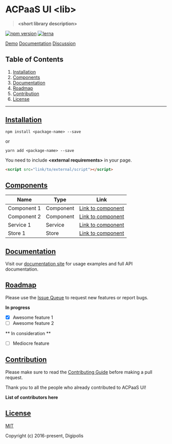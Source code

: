 # ACPaaS UI **&lt;lib&gt;**

> **&lt;short library description&gt;**

[![npm version](https://badge.fury.io/js/%40angular%2Fcore.svg)](https://badge.fury.io/js/%40angular%2Fcore)
[![lerna](https://img.shields.io/badge/maintained%20with-lerna-cc00ff.svg)](https://lernajs.io/)

[Demo](link/to/demo/page)
[Documentation](link/to/documentation)
[Discussion](link/to/discussion)

## Table of Contents

1. [Installation](#installation)
2. [Components](#components)
3. [Documentation](#documentation)
4. [Roadmap](#roadmap)
5. [Contribution](#contribution)
6. [License](#license)

---

## [Installation](#installation)

```shell
npm install <package-name> --save
```

or

```shell
yarn add <package-name> --save
```

You need to include **&lt;external requirements&gt;** in your page.

```html
<script src="link/to/external/script"></script>
```

## [Components](#components)

| Name | Type |  Link
|---------------------|-------------------|------------------|
| Component 1 | Component | [Link to component](link)|
| Component 2 | Component | [Link to component](link)|
| Service 1 | Service | [Link to component](link)|
| Store 1 | Store | [Link to component](link)|

## [Documentation](#documentation)

Visit our [documentation site](link-to-module-docs) for usage examples and full API documentation.

## [Roadmap](#roadmap)

Please use the [Issue Queue](link-to-issues) to request new features or report bugs.

**In progress**

- [x] Awesome feature 1
- [ ] Awesome feature 2

** In consideration **

- [ ] Mediocre feature

## [Contribution](#contribution)

Please make sure to read the [Contributing Guide](./CONTRIBUTING.md) before making a pull request.

Thank you to all the people who already contributed to ACPaaS UI!

**List of contributors here**

## [License](#license)

[MIT](http://opensource.org/licenses/MIT)

Copyright (c) 2016-present, Digipolis
<!--stackedit_data:
eyJoaXN0b3J5IjpbMTc4NjQzNzM3NSwxNzkwOTk1MjI1XX0=
-->